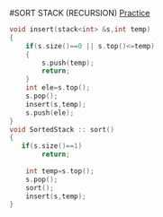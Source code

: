 #SORT STACK (RECURSION) <a href ="https://practice.geeksforgeeks.org/problems/sort-a-stack/1?utm_source=youtube&utm_medium=collab_striver_ytdescription&utm_campaign=sort-a-stack"> Practice </a>

```cpp
void insert(stack<int> &s,int temp)
{
    if(s.size()==0 || s.top()<=temp)
    {
        s.push(temp);
        return;
    }
    int ele=s.top();
    s.pop();
    insert(s,temp);
    s.push(ele);
}
void SortedStack :: sort()
{
   if(s.size()==1)
        return;
        
    int temp=s.top();
    s.pop();
    sort();
    insert(s,temp);
}
```